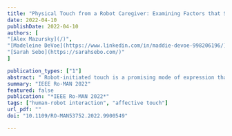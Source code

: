 ```yaml
---
title: "Physical Touch from a Robot Caregiver: Examining Factors that Shape Patient Experience"
date: 2022-04-10
publishDate: 2022-04-10
authors: [
"[Alex Mazursky](/)", 
"[Madeleine DeVoe](https://www.linkedin.com/in/maddie-devoe-998206196/)", 
"[Sarah Sebo](https://sarahsebo.com/)"
]

publication_types: ["1"]
abstract: " Robot-initiated touch is a promising mode of expression that would allow robot caregivers to perform physical tasks (instrumental touch) and provide comfort (affective touch) in healthcare settings. To understand the factors that shape how people respond to touch from a robotic caregiver, we conducted a crowdsourced study (N=163) examining how robot-initiated touch (present or absent), the robot’s intent (instrumental or affective), robot appearance (Nao or Stretch), and robot tone (empathetic or serious) impact the perceived quality of care. Results show that participants prefer instrumental to affective touch, view the robot as having greater social attributes (higher warmth, higher competence, and lower discomfort) after robot-initiated touch, are more comfortable interacting with the human-like Nao than the more machine-like Stretch, and favor consistent robot tone and appearance. From these results, we derived three design guidelines for caregiving robots in healthcare settings"
summary: "IEEE Ro-MAN 2022"
featured: false
publication: "*IEEE Ro-MAN 2022*"
tags: ["human-robot interaction", "affective touch"]
url_pdf: ""
doi: "10.1109/RO-MAN53752.2022.9900549"

---
```


